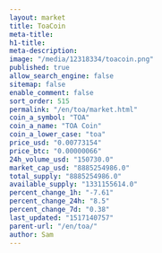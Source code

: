 ```yaml
---
layout: market
title: ToaCoin
meta-title: 
h1-title: 
meta-description: 
image: "/media/12318334/toacoin.png"
published: true
allow_search_engine: false
sitemap: false
enable_comment: false
sort_order: 515
permalink: "/en/toa/market.html"
coin_a_symbol: "TOA"
coin_a_name: "TOA Coin"
coin_a_lower_case: "toa"
price_usd: "0.00773154"
price_btc: "0.00000066"
24h_volume_usd: "150730.0"
market_cap_usd: "8885254986.0"
total_supply: "8885254986.0"
available_supply: "1331155614.0"
percent_change_1h: "-7.61"
percent_change_24h: "8.5"
percent_change_7d: "0.38"
last_updated: "1517140757"
parent-url: "/en/toa/"
author: Sam
---
```



